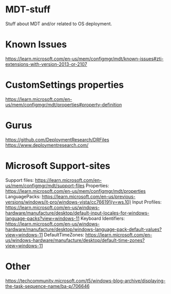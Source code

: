 # MDT-stuff
Stuff about MDT and/or related to OS deployment.

# Known Issues
https://learn.microsoft.com/en-us/mem/configmgr/mdt/known-issues#zti-extensions-with-version-2013-or-2107

# CustomSettings properties
https://learn.microsoft.com/en-us/mem/configmgr/mdt/properties#property-definition

# Gurus
https://github.com/DeploymentResearch/DRFiles
https://www.deploymentresearch.com/

# Microsoft Support-sites
Support files:			https://learn.microsoft.com/en-us/mem/configmgr/mdt/support-files
Properties:				https://learn.microsoft.com/en-us/mem/configmgr/mdt/properties
LanguagePacks:			https://learn.microsoft.com/en-us/previous-versions/windows/it-pro/windows-vista/cc766191(v=ws.10)
Input Profiles:			https://learn.microsoft.com/en-us/windows-hardware/manufacture/desktop/default-input-locales-for-windows-language-packs?view=windows-11
Keyboard Identifiers:	https://learn.microsoft.com/en-us/windows-hardware/manufacture/desktop/windows-language-pack-default-values?view=windows-11
DefaultTimeZones:		https://learn.microsoft.com/en-us/windows-hardware/manufacture/desktop/default-time-zones?view=windows-11

# Other
https://techcommunity.microsoft.com/t5/windows-blog-archive/displaying-the-task-sequence-name/ba-p/706646 
